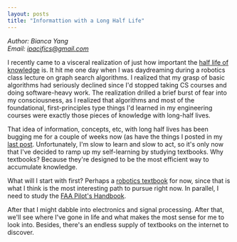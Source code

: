 ```yaml
---
layout: posts
title: "Informattion with a Long Half Life"
---
```

*Author: Bianca Yang*<br>
*Email: <a href="mailto:ipacifics@gmail.com?subject=Hello from the XDRT Blog">ipacifics@gmail.com</a>*<br>

I recently came to a visceral realization of just how important the [half 
life of knowledge](https://fs.blog/2018/03/half-life/) is. It hit me one 
day when I was daydreaming during a robotics class lecture on graph search 
algorithms. I realized that my grasp of basic algorithms had seriously 
declined since I'd stopped taking CS courses and doing software-heavy work. 
The realization drilled a brief burst of fear into my consciousness, as I 
realized that algorithms and most of the foundational, first-principles
type things I'd learned in my engineering courses were exactly those pieces 
of knowledge with long-half lives. 

That idea of information, concepts, etc, with long half lives has been 
bugging me for a couple of weeks now (as have the things I posted in my 
[last post](https://xrdt.github.io/xrdt.github.io/2019/03/24/scattered-thoughts.html). 
Unfortunately, I'm slow to learn and slow to act, so it's only now that I've
decided to ramp up my self-learning by studying textbooks. Why textbooks? 
Because they're designed to be the most efficient way to accumulate 
knowledge. 

What will I start with first? Perhaps a 
[robotics textbook](http://msl.cs.uiuc.edu/planning/) for now, since 
that is what I think is the most interesting path to pursue right now. 
In parallel, I need to study the [FAA Pilot's Handbook](https://www.faa.gov/regulations_policies/handbooks_manuals/aviation/phak/). 

After that I might dabble into electronics and signal processing. After 
that, we'll see where I've gone in life and what makes the most sense for 
me to look into. Besides, there's an endless supply of textbooks on the 
internet to discover. 
